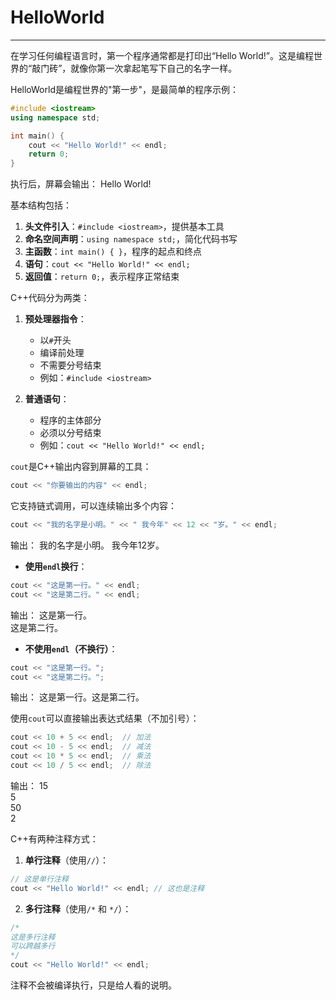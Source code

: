 # HelloWorld

---

<CCollapseGroup>

<CCollapse title="什么是HelloWorld程序？">

在学习任何编程语言时，第一个程序通常都是打印出“Hello World!”。这是编程世界的“敲门砖”，就像你第一次拿起笔写下自己的名字一样。

HelloWorld是编程世界的"第一步"，是最简单的程序示例：

```cpp
#include <iostream>
using namespace std;

int main() {
    cout << "Hello World!" << endl;
    return 0;
}
```

执行后，屏幕会输出：
<RunningResult>
Hello World!
</RunningResult>

</CCollapse>

<CCollapse title="C++程序的基本结构是怎样的？">

基本结构包括：
1. **头文件引入**：`#include <iostream>`，提供基本工具
2. **命名空间声明**：`using namespace std;`，简化代码书写
3. **主函数**：`int main() { }`，程序的起点和终点
4. **语句**：`cout << "Hello World!" << endl;` 
5. **返回值**：`return 0;`，表示程序正常结束

</CCollapse>

<CCollapse title="C++中有哪两大类语句？">

C++代码分为两类：
1. **预处理器指令**：
   - 以`#`开头
   - 编译前处理
   - 不需要分号结束
   - 例如：`#include <iostream>`

2. **普通语句**：
   - 程序的主体部分
   - 必须以分号结束
   - 例如：`cout << "Hello World!" << endl;`

</CCollapse>

<CCollapse title="如何使用cout输出内容？">

`cout`是C++输出内容到屏幕的工具：

```cpp
cout << "你要输出的内容" << endl;
```

它支持链式调用，可以连续输出多个内容：
```cpp
cout << "我的名字是小明。" << " 我今年" << 12 << "岁。" << endl;
```

输出：
<RunningResult>
我的名字是小明。 我今年12岁。
</RunningResult>

</CCollapse>

<CCollapse title="如何控制输出内容换行？">

- **使用`endl`换行**：
```cpp
cout << "这是第一行。" << endl;
cout << "这是第二行。" << endl;
```
输出：
<RunningResult>
这是第一行。<br/>
这是第二行。
</RunningResult>

- **不使用`endl`（不换行）**：
```cpp
cout << "这是第一行。";
cout << "这是第二行。";
```
输出：
<RunningResult>
这是第一行。这是第二行。
</RunningResult>

</CCollapse>

<CCollapse title="如何输出数学表达式的结果？">

使用`cout`可以直接输出表达式结果（不加引号）：

```cpp
cout << 10 + 5 << endl;  // 加法
cout << 10 - 5 << endl;  // 减法
cout << 10 * 5 << endl;  // 乘法
cout << 10 / 5 << endl;  // 除法
```

输出：
<RunningResult>
15<br/>
5<br/>
50<br/>
2
</RunningResult>

</CCollapse>

<CCollapse title="如何在C++程序中添加注释？">

C++有两种注释方式：

1. **单行注释**（使用`//`）：
```cpp
// 这是单行注释
cout << "Hello World!" << endl; // 这也是注释
```

2. **多行注释**（使用`/*` 和 `*/`）：
```cpp
/*
这是多行注释
可以跨越多行
*/
cout << "Hello World!" << endl;
```

注释不会被编译执行，只是给人看的说明。

</CCollapse> 

</CCollapseGroup>